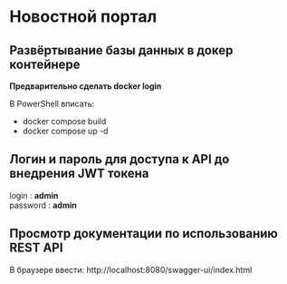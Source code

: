 # Новостной портал 
## Развёртывание базы данных в докер контейнере   
**Предварительно сделать docker login**    
  
В PowerShell вписать: 
- docker compose build 
- docker compose up -d
## Логин и пароль для доступа к API до внедрения JWT токена
login : **admin**  
password : **admin**
## Просмотр документации по использованию REST API
  
В браузере ввести: http://localhost:8080/swagger-ui/index.html  

